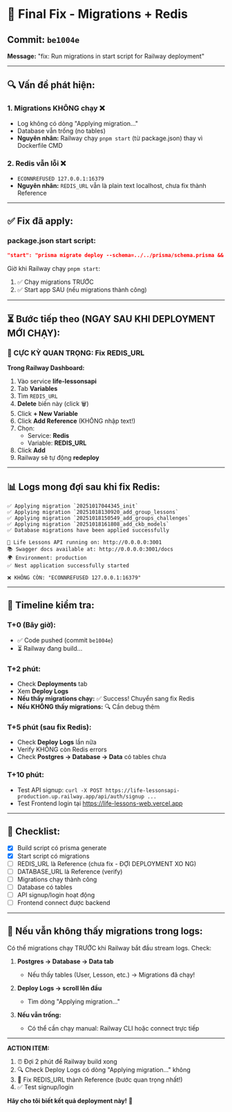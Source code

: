 # 🚀 Final Fix - Migrations + Redis

## Commit: `be1004e`
**Message:** "fix: Run migrations in start script for Railway deployment"

---

## 🔍 Vấn đề phát hiện:

### 1. Migrations KHÔNG chạy ❌
- Log không có dòng "Applying migration..."
- Database vẫn trống (no tables)
- **Nguyên nhân:** Railway chạy `pnpm start` (từ package.json) thay vì Dockerfile CMD

### 2. Redis vẫn lỗi ❌
- `ECONNREFUSED 127.0.0.1:16379`
- **Nguyên nhân:** `REDIS_URL` vẫn là plain text localhost, chưa fix thành Reference

---

## ✅ Fix đã apply:

### package.json start script:
```json
"start": "prisma migrate deploy --schema=../../prisma/schema.prisma && node dist/main.js"
```

Giờ khi Railway chạy `pnpm start`:
1. ✅ Chạy migrations TRƯỚC
2. ✅ Start app SAU (nếu migrations thành công)

---

## ⏳ Bước tiếp theo (NGAY SAU KHI DEPLOYMENT MỚI CHẠY):

### 🔴 CỰC KỲ QUAN TRỌNG: Fix REDIS_URL

**Trong Railway Dashboard:**

1. Vào service **life-lessonsapi**
2. Tab **Variables**
3. Tìm `REDIS_URL`
4. **Delete** biến này (click 🗑️)
5. Click **+ New Variable**
6. Click **Add Reference** (KHÔNG nhập text!)
7. Chọn:
   - Service: **Redis**
   - Variable: **REDIS_URL**
8. Click **Add**
9. Railway sẽ tự động **redeploy**

---

## 📊 Logs mong đợi sau khi fix Redis:

```
✅ Applying migration `20251017044345_init`
✅ Applying migration `20251018130920_add_group_lessons`
✅ Applying migration `20251018150549_add_groups_challenges`
✅ Applying migration `20251018161808_add_ckb_models`
✅ Database migrations have been applied successfully

🚀 Life Lessons API running on: http://0.0.0.0:3001
📚 Swagger docs available at: http://0.0.0.0:3001/docs
🌍 Environment: production
✅ Nest application successfully started

❌ KHÔNG CÒN: "ECONNREFUSED 127.0.0.1:16379"
```

---

## 🧪 Timeline kiểm tra:

### T+0 (Bây giờ):
- ✅ Code pushed (commit `be1004e`)
- ⏳ Railway đang build...

### T+2 phút:
- Check **Deployments** tab
- Xem **Deploy Logs**
- **Nếu thấy migrations chạy:** ✅ Success! Chuyển sang fix Redis
- **Nếu KHÔNG thấy migrations:** 🔍 Cần debug thêm

### T+5 phút (sau fix Redis):
- Check **Deploy Logs** lần nữa
- Verify KHÔNG còn Redis errors
- Check **Postgres → Database → Data** có tables chưa

### T+10 phút:
- Test API signup: `curl -X POST https://life-lessonsapi-production.up.railway.app/api/auth/signup ...`
- Test Frontend login tại https://life-lessons-web.vercel.app

---

## 🎯 Checklist:

- [x] Build script có prisma generate
- [x] Start script có migrations
- [ ] REDIS_URL là Reference (chưa fix - ĐỢI DEPLOYMENT XO  NG)
- [ ] DATABASE_URL là Reference (verify)
- [ ] Migrations chạy thành công
- [ ] Database có tables
- [ ] API signup/login hoạt động
- [ ] Frontend connect được backend

---

## 🐛 Nếu vẫn không thấy migrations trong logs:

Có thể migrations chạy TRƯỚC khi Railway bắt đầu stream logs. Check:

1. **Postgres → Database → Data tab**
   - Nếu thấy tables (User, Lesson, etc.) → Migrations đã chạy!
   
2. **Deploy Logs → scroll lên đầu**
   - Tìm dòng "Applying migration..."
   
3. **Nếu vẫn trống:**
   - Có thể cần chạy manual: Railway CLI hoặc connect trực tiếp

---

**ACTION ITEM:** 
1. ⏰ Đợi 2 phút để Railway build xong
2. 🔍 Check Deploy Logs có dòng "Applying migration..." không
3. 🔧 Fix REDIS_URL thành Reference (bước quan trọng nhất!)
4. ✅ Test signup/login

**Hãy cho tôi biết kết quả deployment này!** 🚀
